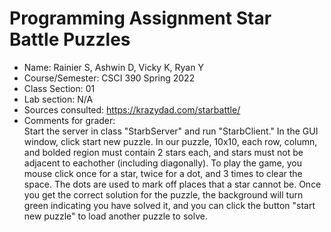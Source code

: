 # Programming Assignment Star Battle Puzzles

* Name: Rainier S, Ashwin D, Vicky K, Ryan Y
* Course/Semester: CSCI 390 Spring 2022
* Class Section: 01
* Lab section: N/A
* Sources consulted: https://krazydad.com/starbattle/
* Comments for grader:  
Start the server in class "StarbServer" and run "StarbClient." 
In the GUI window, click start new puzzle. In our puzzle, 10x10, each row, column, and bolded region
must contain 2 stars each, and stars must not be
adjacent to eachother (including diagonally). To play the game, you 
mouse click once for a star, twice for a dot, and 3 times
to clear the space. The dots are used to mark off places that
a star cannot be. Once you get the correct solution for the puzzle,
the background will turn green indicating you have solved it,
and you can click the button "start new puzzle" to
load another puzzle to solve.